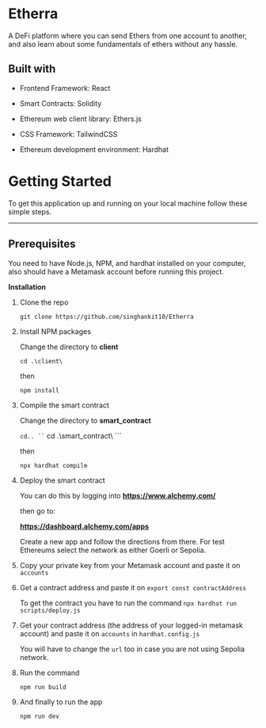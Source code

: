 # Etherra
A DeFi platform where you can send Ethers from one account to another, and also learn about some fundamentals of ethers without any hassle.

## **Built with**

* Frontend Framework: React

* Smart Contracts: Solidity

* Ethereum web client library: Ethers.js

* CSS Framework: TailwindCSS

* Ethereum development environment: Hardhat

# **Getting Started**
To get this application up and running on your local machine follow these simple steps.
****
## Prerequisites

You need to have Node.js, NPM, and hardhat installed on your computer, also should have a Metamask account before running this project.

**Installation**
1. Clone the repo
   
   ``` git clone https://github.com/singhankit10/Etherra ```
   
2. Install NPM packages

   Change the directory to **client**

   ``` cd .\client\  ```
   
   then
   
   ``` npm install ```

3. Compile the smart contract

   Change the directory to **smart_contract**

   ``` cd.. ``
   ``` cd .\smart_contract\  ```

   then

   ``` npx hardhat compile ```

4. Deploy the smart contract

   You can do this by logging into **https://www.alchemy.com/**

   then go to:

   **https://dashboard.alchemy.com/apps**

   Create a new app and follow the directions from there. For test Ethereums select the network as either Goerli or Sepolia.

5. Copy your private key from your Metamask account and paste it on ```accounts```

6. Get a contract address and paste it on ```export const contractAddress```

   To get the contract you have to run the command
   ``` npx hardhat run scripts/deploy.js ```

7. Get your contract address (the address of your logged-in metamask account) and paste it on ```accounts``` in ```hardhat.config.js```

   You will have to change the ```url``` too in case you are not using Sepolia network.

8. Run the command 

   ``` npm run build ```

9. And finally to run the app

   ``` npm run dev ```
